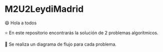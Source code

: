 # M2U2LeydiMadrid
:smile: Hola a todos

:star: En este repositorio encontrarás la solución de 2 problemas algorítmicos.

:memo: Se realiza un diagrama de flujo para cada problema.
        